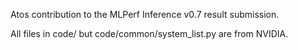 Atos contribution to the MLPerf Inference v0.7 result submission.

All files in code/ but code/common/system_list.py are from NVIDIA.
